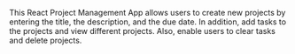 This React Project Management App allows users to create new projects by entering the title, the description, and the due date.
In addition, add tasks to the projects and view different projects. Also, enable users to clear tasks and delete projects.
